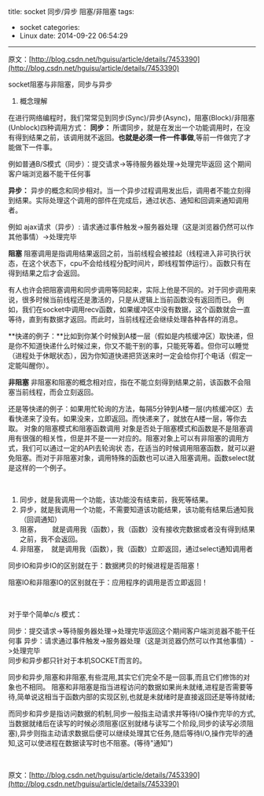 title: socket 同步/异步  阻塞/非阻塞
tags:
  - socket
categories:
  - Linux
date: 2014-09-22 06:54:29
---

原文：[http://blog.csdn.net/hguisu/article/details/7453390](http://blog.csdn.net/hguisu/article/details/7453390)

socket阻塞与非阻塞，同步与异步

1. 概念理解

在进行网络编程时，我们常常见到同步(Sync)/异步(Async)，阻塞(Block)/非阻塞(Unblock)四种调用方式：
**同步：**
所谓同步，就是在发出一个功能调用时，在没有得到结果之前，该调用就不返回。**也就是必须一件一件事做**<span lang="EN-US">,</span>等前一件做完了才能做下一件事。

例如普通B/S模式（同步）：提交请求-&gt;等待服务器处理-&gt;处理完毕返回 这个期间客户端浏览器不能干任何事

**异步：**
异步的概念和同步相对。当一个异步过程调用发出后，调用者不能立刻得到结果。实际处理这个调用的部件在完成后，通过状态、通知和回调来通知调用者。

例如 ajax请求（异步）<span lang="EN-US">: </span>请求通过事件触发<span lang="EN-US">-&gt;</span>服务器处理（这是浏览器仍然可以作其他事情）<span lang="EN-US">-&gt;</span>处理完毕

**阻塞**
阻塞调用是指调用结果返回之前，当前线程会被挂起（线程进入非可执行状态，在这个状态下，cpu不会给线程分配时间片，即线程暂停运行）。函数只有在得到结果之后才会返回。

有人也许会把阻塞调用和同步调用等同起来，实际上他是不同的。对于同步调用来说，很多时候当前线程还是激活的，只是从逻辑上当前函数没有返回而已。 例如，我们在socket中调用recv函数，如果缓冲区中没有数据，这个函数就会一直等待，直到有数据才返回。而此时，当前线程还会继续处理各种各样的消息。

**快递的例子：**比如到你某个时候到A楼一层（假如是内核缓冲区）取快递，但是你不知道快递什么时候过来，你又不能干别的事，只能死等着。但你可以睡觉（进程处于休眠状态），因为你知道快递把货送来时一定会给你打个电话（假定一定能叫醒你）。

**非阻塞**
非阻塞和阻塞的概念相对应，指在不能立刻得到结果之前，该函数不会阻塞当前线程，而会立刻返回。

还是等快递的例子：如果用忙轮询的方法，每隔5分钟到A楼一层(内核缓冲区）去看快递来了没有。如果没来，立即返回。而快递来了，就放在A楼一层，等你去取。
对象的阻塞模式和阻塞函数调用
对象是否处于阻塞模式和函数是不是阻塞调用有很强的相关性，但是并不是一一对应的。阻塞对象上可以有非阻塞的调用方式，我们可以通过一定的API去轮询状 态，在适当的时候调用阻塞函数，就可以避免阻塞。而对于非阻塞对象，调用特殊的函数也可以进入阻塞调用。函数select就是这样的一个例子。

&nbsp;

1. 同步，就是我调用一个功能，该功能没有结束前，我死等结果。
2. 异步，就是我调用一个功能，不需要知道该功能结果，该功能有结果后通知我（回调通知）
3. 阻塞，      就是调用我（函数），我（函数）没有接收完数据或者没有得到结果之前，我不会返回。
4. 非阻塞，  就是调用我（函数），我（函数）立即返回，通过select通知调用者

同步IO和异步IO的区别就在于：数据拷贝的时候进程是否阻塞！

阻塞IO和非阻塞IO的区别就在于：应用程序的调用是否立即返回！

&nbsp;

对于举个简单c/s 模式：
<div>同步：提交请求-&gt;等待服务器处理-&gt;处理完毕返回这个期间客户端浏览器不能干任何事
异步：请求通过事件触发-&gt;服务器处理（这是浏览器仍然可以作其他事情）-&gt;处理完毕</div>
<div>同步和异步都只针对于本机SOCKET而言的。</div>
<div>

同步和异步,阻塞和非阻塞,有些混用,其实它们完全不是一回事,而且它们修饰的对象也不相同。
阻塞和非阻塞是指当进程访问的数据如果尚未就绪,进程是否需要等待,简单说这相当于函数内部的实现区别,也就是未就绪时是直接返回还是等待就绪;

而同步和异步是指访问数据的机制,同步一般指主动请求并等待I/O操作完毕的方式,当数据就绪后在读写的时候必须阻塞(区别就绪与读写二个阶段,同步的读写必须阻塞),异步则指主动请求数据后便可以继续处理其它任务,随后等待I/O,操作完毕的通知,这可以使进程在数据读写时也不阻塞。(等待"通知")

</div>
&nbsp;

原文：[http://blog.csdn.net/hguisu/article/details/7453390](http://blog.csdn.net/hguisu/article/details/7453390)